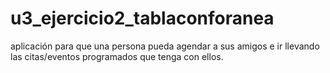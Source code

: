 # u3_ejercicio2_tablaconforanea
aplicación para que una persona pueda agendar a sus amigos e ir llevando las citas/eventos programados que tenga con ellos. 
